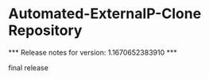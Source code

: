 # Automated-ExternalP-Clone Repository

*** Release notes for version: 1.1670652383910 ***

final release
